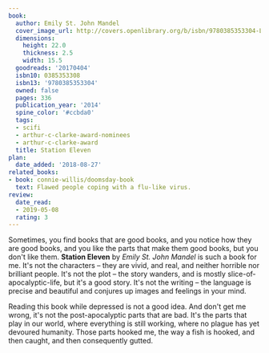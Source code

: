 ```yaml
---
book:
  author: Emily St. John Mandel
  cover_image_url: http://covers.openlibrary.org/b/isbn/9780385353304-L.jpg
  dimensions:
    height: 22.0
    thickness: 2.5
    width: 15.5
  goodreads: '20170404'
  isbn10: 0385353308
  isbn13: '9780385353304'
  owned: false
  pages: 336
  publication_year: '2014'
  spine_color: '#ccbda0'
  tags:
  - scifi
  - arthur-c-clarke-award-nominees
  - arthur-c-clarke-award
  title: Station Eleven
plan:
  date_added: '2018-08-27'
related_books:
- book: connie-willis/doomsday-book
  text: Flawed people coping with a flu-like virus.
review:
  date_read:
  - 2019-05-08
  rating: 3
---
```


Sometimes, you find books that are good books, and you notice how they are good books, and you like the parts that make
them good books, but you don't like them. **Station Eleven** by *Emily St. John Mandel* is such a book for me. It's not
the characters – they are vivid, and real, and neither horrible nor brilliant people. It's not the plot – the story
wanders, and is mostly slice-of-apocalyptic-life, but it's a good story. It's not the writing – the language is
precise and beautiful and conjures up images and feelings in your mind.

Reading this book while depressed is not a good idea. And don't get me wrong, it's not the post-apocalyptic parts that
are bad. It's the parts that play in our world, where everything is still working, where no plague has yet devoured
humanity. Those parts hooked me, the way a fish is hooked, and then caught, and then consequently gutted.
